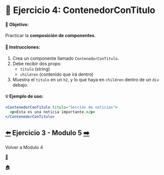 # 🎯 Ejercicio 4: ContenedorConTitulo

#### 🎯 Objetivo:
Practicar la **composición de componentes**.

#### 📝 Instrucciones:
1. Crea un componente llamado `ContenedorConTitulo`.
2. Debe recibir dos props:
   - `titulo` (string)
   - `children` (contenido que irá dentro)
3. Muestra el `titulo` en un `h2`, y lo que haya en `children` dentro de un `div` debajo.

#### 💡 Ejemplo de uso:

```jsx
<ContenedorConTitulo titulo="Sección de noticias">
  <p>Esta es una noticia importante.</p>
</ContenedorConTitulo>
```

##  [⬅️](../Ejercicios/Ejercicio_3.md) Ejercicio 3 - Modulo 5 [➡️](../../Módulo_5:_Props_(Propiedades_entre_componentes)/Modulo_5.md)

Volver a Modulo 4

[📄](../Modulo_4.md)

[🏠](../../README.md)
